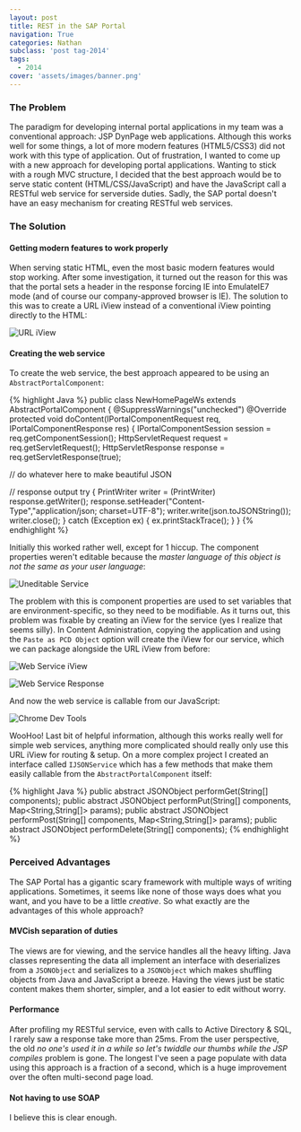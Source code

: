 ```yaml
---
layout: post
title: REST in the SAP Portal
navigation: True
categories: Nathan
subclass: 'post tag-2014'
tags:
  - 2014
cover: 'assets/images/banner.png'
---
```


### The Problem

The paradigm for developing internal portal applications in my team was a conventional approach: JSP DynPage web applications. Although this works well for some things, a lot of more modern features (HTML5/CSS3) did not work with this type of application. Out of frustration, I wanted to come up with a new approach for developing portal applications. Wanting to stick with a rough MVC structure, I decided that the best approach would be to serve static content (HTML/CSS/JavaScript) and have the JavaScript call a RESTful web service for serverside duties. Sadly, the SAP portal doesn't have an easy mechanism for creating RESTful web services.

### The Solution

#### Getting modern features to work properly
When serving static HTML, even the most basic modern features would stop working. After some investigation, it turned out the reason for this was that the portal sets a header in the response forcing IE into EmulateIE7 mode (and of course our company-approved browser is IE). The solution to this was to create a URL iView instead of a conventional iView pointing directly to the HTML:

![URL iView](https://i.imgur.com/7K1HkdB.png)

#### Creating the web service

To create the web service, the best approach appeared to be using an `AbstractPortalComponent`:

{% highlight Java %}
public class NewHomePageWs extends AbstractPortalComponent
{
  @SuppressWarnings("unchecked")
  @Override
  protected void doContent(IPortalComponentRequest req, IPortalComponentResponse res) {
    IPortalComponentSession session = req.getComponentSession();
    HttpServletRequest request = req.getServletRequest();
    HttpServletResponse response = req.getServletResponse(true);
      
  // do whatever here to make beautiful JSON

  // response output
  try {
    PrintWriter writer = (PrintWriter) response.getWriter();
    response.setHeader("Content-Type","application/json; charset=UTF-8");
    writer.write(json.toJSONString());
    writer.close();
  } catch (Exception ex) {
    ex.printStackTrace();
  }
}
{% endhighlight %}
    
Initially this worked rather well, except for 1 hiccup. The component properties weren't editable because the *master language of this object is not the same as your user language*:

![Uneditable Service](https://i.imgur.com/NN59Ltp.png)

The problem with this is component properties are used to set variables that are environment-specific, so they need to be modifiable. As it turns out, this problem was fixable by creating an iView for the service (yes I realize that seems silly). In Content Administration, copying the application and using the `Paste as PCD Object` option will create the iView for our service, which we can package alongside the URL iView from before:

![Web Service iView](https://i.imgur.com/pZICtFq.png)

![Web Service Response](https://i.imgur.com/GTorTXf.png)

And now the web service is callable from our JavaScript:

![Chrome Dev Tools](https://i.imgur.com/VFaK79P.png)

WooHoo! Last bit of helpful information, although this works really well for simple web services, anything more complicated should really only use this URL iView for routing & setup. On a more complex project I created an interface called `IJSONService` which has a few methods that make them easily callable from the `AbstractPortalComponent` itself:

{% highlight Java %}
public abstract JSONObject performGet(String[] components);
public abstract JSONObject performPut(String[] components, Map<String,String[]> params);
public abstract JSONObject performPost(String[] components, Map<String,String[]> params);
public abstract JSONObject performDelete(String[] components);
{% endhighlight %}
    
### Perceived Advantages

The SAP Portal has a gigantic scary framework with multiple ways of writing applications. Sometimes, it seems like none of those ways does what you want, and you have to be a little *creative*. So what exactly are the advantages of this whole approach?

#### MVCish separation of duties

The views are for viewing, and the service handles all the heavy lifting. Java classes representing the data all implement an interface with deserializes from a `JSONObject` and serializes to a `JSONObject` which makes shuffling objects from Java and JavaScript a breeze. Having the views just be static content makes them shorter, simpler, and a lot easier to edit without worry.

#### Performance

After profiling my RESTful service, even with calls to Active Directory & SQL, I rarely saw a response take more than 25ms. From the user perspective, the old *no one's used it in a while so let's twiddle our thumbs while the JSP compiles* problem is gone. The longest I've seen a page populate with data using this approach is a fraction of a second, which is a huge improvement over the often multi-second page load.

#### Not having to use SOAP

I believe this is clear enough.
